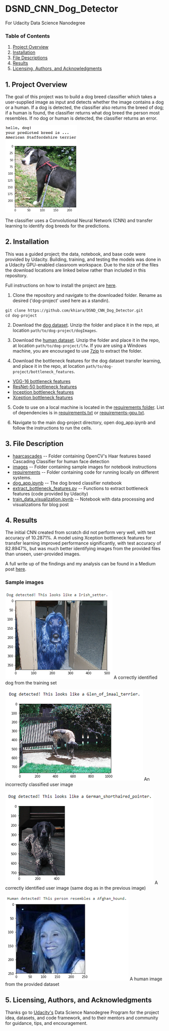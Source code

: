 # DSND_CNN_Dog_Detector
For Udacity Data Science Nanodegree

[//]: # (Image References)

[image1]: ./images/sample_dog_output.png "Sample Output"
[image2]: ./images/success_dog.PNG "Correct id"
[image3]: ./images/fail_dog.PNG "Incorrect id"
[image4]: ./images/success_dog2.PNG "Correct id"
[image5]: ./images/Afghan_Faye.PNG "Human"


### Table of Contents
  1. [Project Overview](#1--project-overview)
  2. [Installation](#2--installation)
  3. [File Descriptions](#3--file-descriptions)
  4. [Results](#4--results)
  5. [Licensing, Authors, and Acknowledgments](#5--licensing-authors-and-acknowledgments)

## 1. Project Overview
The goal of this project was to build a dog breed classifier which takes a user-supplied image as input and detects whether the image contains a dog or a human. If a dog is detected, the classifier also returns the breed of dog; if a human is found, the classifier returns what dog breed the person most resembles. If no dog or human is detected, the classifier returns an error.

![Sample Output][image1]

The classifier uses a Convolutional Neural Network (CNN) and transfer learning to identify dog breeds for the predictions. 

## 2. Installation
This was a guided project; the data, notebook, and base code were provided by Udacity. Building, training, and testing the models was done in a Udacity GPU-enabled classroom workspace. Due to the size of the files the download locations are linked below rather than included in this repository.  

Full instructions on how to install the project are [here](https://github.com/udacity/dog-project/blob/master/README.md).

1. Clone the repository and navigate to the downloaded folder. Rename as desired ('dog-project' used here as a standin).
```	
git clone https://github.com/khiara/DSND_CNN_Dog_Detector.git
cd dog-project
```
2. Download the [dog dataset](https://s3-us-west-1.amazonaws.com/udacity-aind/dog-project/dogImages.zip).  Unzip the folder and place it in the repo, at location `path/to/dog-project/dogImages`. 

3. Download the [human dataset](https://s3-us-west-1.amazonaws.com/udacity-aind/dog-project/lfw.zip).  Unzip the folder and place it in the repo, at location `path/to/dog-project/lfw`.  If you are using a Windows machine, you are encouraged to use [7zip](http://www.7-zip.org/) to extract the folder. 

4. Download the bottleneck features for the dog dataset transfer learning, and place it in the repo, at location `path/to/dog-project/bottleneck_features`.
* [VGG-16 bottleneck features](https://s3-us-west-1.amazonaws.com/udacity-aind/dog-project/DogVGG16Data.npz)  
* [ResNet-50 bottleneck features](https://s3-us-west-1.amazonaws.com/udacity-aind/dog-project/DogResnet50Data.npz)
* [Inception bottleneck features](https://s3-us-west-1.amazonaws.com/udacity-aind/dog-project/DogInceptionV3Data.npz)
* [Xception bottleneck features](https://s3-us-west-1.amazonaws.com/udacity-aind/dog-project/DogXceptionData.npz)

5. Code to use on a local machine is located in the [requirements folder](https://github.com/khiara/DSND_CNN_Dog_Detector/tree/main/requirements). List of dependencies is in [requirements.txt](https://github.com/khiara/DSND_CNN_Dog_Detector/blob/main/requirements/requirements.txt) or [requirements-gpu.txt](https://github.com/khiara/DSND_CNN_Dog_Detector/blob/main/requirements/requirements-gpu.txt).

6. Navigate to the main dog-project directory, open dog_app.ipynb and follow the instructions to run the cells.


## 3. File Description

* [haarcascades](https://github.com/khiara/DSND_CNN_Dog_Detector/tree/main/haarcascades) -- Folder containing OpenCV's Haar features based Cascading Classifier for human face detection
* [images](https://github.com/khiara/DSND_CNN_Dog_Detector/tree/main/images) -- Folder containing sample images for notebook instructions
* [requirements](https://github.com/khiara/DSND_CNN_Dog_Detector/tree/main/requirements) -- Folder containing code for running locally on different systems.
* [dog_app.ipynb](https://github.com/khiara/DSND_CNN_Dog_Detector/blob/main/dog_app.ipynb) -- The dog breed classifier notebook
* [extract_bottleneck_features.py](https://github.com/khiara/DSND_CNN_Dog_Detector/blob/main/extract_bottleneck_features.py) -- Functions to extract bottleneck features (code provided by Udacity)
* [train_data_visualization.ipynb](https://github.com/khiara/DSND_CNN_Dog_Detector/blob/main/train_data_visualization.ipynb) -- Notebook with data processing and visualizations for blog post


## 4. Results
The initial CNN created from scratch did not perform very well, with test accuracy of 10.2871%. A model using Xception bottleneck features for transfer learning improved performance significantly, with test accuracy of 82.8947%, but was much better identifying images from the provided files than unseen, user-provided images.

A full write up of the findings and my analysis can be found in a Medium post [here](https://medium.com/@k.chinn/identifying-dog-breeds-from-photos-using-cnns-and-transfer-learning-beee3ec065d8).          

### Sample images

![Correct id][image2]     A correctly identified dog from the training set  

![Incorrect id][image3]    An incorrectly classified user image

![Correct id][image4]     A correctly identified user image (same dog as in the previous image)

![Human][image5]    A human image from the provided dataset



## 5. Licensing, Authors, and Acknowledgments
Thanks go to [Udacity's](https://Udacity.com) Data Science Nanodegree Program for the project idea, datasets, and code framework, and to their mentors and community for guidance, tips, and encouragement. 
